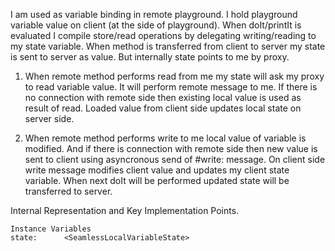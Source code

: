 I am used as variable binding in remote playground. 
I hold playground variable value on client (at the side of playground).
When doIt/printIt is evaluated I compile store/read operations by delegating writing/reading to my state variable. When method is transferred from client to server my state is sent to server as value. But internally state points to me by proxy. 

1) When remote method performs read from me my state will ask my proxy to read variable value. It will perform remote message to me. If there is no connection with remote side then existing local value is used as result of read. 
Loaded value from client side updates local state on server side. 

2) When remote method performs write to me local value of variable is modified. And if there is connection with remote side then new value is sent to client using asyncronous send of #write: message. On client side write message modifies client value and updates my client state variable. When next doIt will be performed updated state will be transferred to server.

Internal Representation and Key Implementation Points.

    Instance Variables
	state:		<SeamlessLocalVariableState>